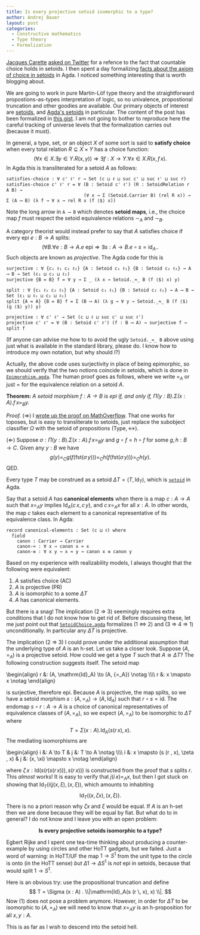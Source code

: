 ```yaml
---
title: Is every projective setoid isomorphic to a type?
author: Andrej Bauer
layout: post
categories:
  - Constructive mathematics
  - Type theory
  - Formalization
---
```


[Jacques Carette](https://t.co/pr2rfOaFQ8) [asked on Twitter](https://twitter.com/jjcarett2/status/1478883775555723267?s=20) for a refence to the fact that countable choice holds in setoids. I then spent a day formalizing [facts about the axiom of choice in setoids](https://gist.github.com/andrejbauer/65ee1ae98167e6411e512d3e5a36c086#file-setoidchoice-agda) in Agda. I noticed something interesting that is worth blogging about.

<!--more-->

We are going to work in pure Martin-Löf type theory and the straightforward propostions-as-types interpretation of logic, so no univalence, propostional truncation and other goodies are available. Our primary objects of interest are [setoids](https://en.wikipedia.org/wiki/Setoid), and [Agda's setoids](https://agda.github.io/agda-stdlib/Relation.Binary.Bundles.html#1009) in particular. 
The content of the post has been formalized in [this gist](https://gist.github.com/andrejbauer/65ee1ae98167e6411e512d3e5a36c086). I am not going to bother to reproduce here the careful tracking of universe levels that the formalization carries out (because it must).


In general, a type, set, or an object $X$ of some sort is said to **satisfy choice** when every total relation $R \subseteq X \times Y$ has a choice function:
$$(\forall x \in X . \exists y \in Y . R(x,y)) \Rightarrow \exists f : X \to Y . \forall x \in X . R(x, f\,x). \tag{AC}$$
In Agda this is transliterated for a setoid $A$ as follows:


    satisfies-choice : ∀ c' ℓ' r → Set (c ⊔ ℓ ⊔ suc c' ⊔ suc ℓ' ⊔ suc r)
    satisfies-choice c' ℓ' r = ∀ (B : Setoid c' ℓ') (R : SetoidRelation r A B) →
                                 (∀ x → Σ (Setoid.Carrier B) (rel R x)) → Σ (A ⟶ B) (λ f → ∀ x → rel R x (f ⟨$⟩ x))


Note the long arrow in `A ⟶ B` which denotes **setoid maps**, i.e., the choice map $f$ must respect the setoid equivalence relations $\sim_A$ and $\sim_B$.

A category theorist would instead prefer to say that $A$ satisfies choice if every epi $e : B \to A$ splits:
$$(\forall B . \forall e : B \to A . \text{$e$ epi} \Rightarrow \exists s : A \to B . e \circ s = \mathrm{id}_A. \tag{PR}.$$
Such objects are known as *projective*. The Agda code for this is


    surjective : ∀ {c₁ ℓ₁ c₂ ℓ₂} {A : Setoid c₁ ℓ₁} {B : Setoid c₂ ℓ₂} → A ⟶ B → Set (c₁ ⊔ c₂ ⊔ ℓ₂)
    surjective {B = B} f = ∀ y → Σ _ (λ x → Setoid._≈_ B (f ⟨$⟩ x) y)
    
    split : ∀ {c₁ ℓ₁ c₂ ℓ₂} {A : Setoid c₁ ℓ₁} {B : Setoid c₂ ℓ₂} → A ⟶ B → Set (c₁ ⊔ ℓ₁ ⊔ c₂ ⊔ ℓ₂)
    split {A = A} {B = B} f = Σ (B ⟶ A) (λ g → ∀ y → Setoid._≈_ B (f ⟨$⟩ (g ⟨$⟩ y)) y)
    
    projective : ∀ c' ℓ' → Set (c ⊔ ℓ ⊔ suc c' ⊔ suc ℓ')
    projective c' ℓ' = ∀ (B : Setoid c' ℓ') (f : B ⟶ A) → surjective f → split f

(If anyone can advise me how to to avoid the ugly `Setoid._≈_ B` above using just what is available in the standard library, please do. I know how to introduce my own notation, but why should I?)

Actually, the above code uses surjectivity in place of being epimorphic, so we should verify that the two notions coincide in setoids, which is done in [`Epimorphism.agda`](https://gist.github.com/andrejbauer/65ee1ae98167e6411e512d3e5a36c086#file-epimorphism-agda). The human proof goes as follows, where we write $=_A$ or just $=$ for the equivalence relation on a setoid $A$.


**Theorem:** *A setoid morphism $f : A \to B$ is epi if, and only if, $\Pi (y : B) . \Sigma (x : A) . f \, x =_B y$.*

*Proof.* (⇒) I [wrote up the proof on MathOverflow](https://mathoverflow.net/a/178804/1176). That one works for toposes, but is easy to transliterate to setoids, just replace the subobject classifier $\Omega$ with the setoid of propositions $(\mathrm{Type}, {\leftrightarrow})$.

(⇐) Suppose $\sigma : \Pi (y : B) . \Sigma (x : A) . f \, x =_B y$ and $g \circ f = h \circ f$ for some $g, h : B \to C$. Given any $y : B$ we have
$$g(y) =_C g(f(\mathrm{fst}(\sigma\, y))) =_C h(f(\mathrm{fst}(\sigma\, y))) =_C h(y).$$
QED.

Every type $T$ may be construed as a setoid $\Delta T = (T, \mathrm{Id}_T)$, which is [`setoid`](https://agda.github.io/agda-stdlib/Relation.Binary.Bundles.html#1615) in Agda.

Say that a setoid $A$ has **canonical elements** when there is a map $c : A \to A$ such that $x =_A y$ implies $\mathrm{Id}_A(c\,x , c\,y)$, and $c\, x =_A x$ for all $x : A$. In other words, the map $c$ takes each element to a canonical representative of its equivalence class. In Agda:

    record canonical-elements : Set (c ⊔ ℓ) where
      field
        canon : Carrier → Carrier
        canon-≈ : ∀ x → canon x ≈ x
        canon-≡ : ∀ x y → x ≈ y → canon x ≡ canon y

Based on my experience with realizability models, I always thought that the following were equivalent:

1. $A$ satisfies choice (AC)
2. $A$ is projective (PR)
3. $A$ is isomorphic to a some $\Delta T$
4. $A$ has canonical elements.

But there is a snag! The implication (2 ⇒ 3) seemingly requires extra conditions that I do not know how to get rid of. Before discussing these, let me just point out that [`SetoidChoice.agda`](https://gist.github.com/andrejbauer/65ee1ae98167e6411e512d3e5a36c086#file-setoidchoice-agda) formalizes (1 ⇔ 2) and (3 ⇒ 4 ⇒ 1) unconditionally. In particular any $\Delta T$ is projective.

The implication (2 ⇒ 3) I could prove under the additional assumption that the underlying type of $A$ is an h-set. Let us take a closer look.
Suppose $(A, {=_A})$ is a projective setoid. How could we get a type $T$ such that $A \cong \Delta T$? The following construction suggests itself. The setoid map

\begin{align}
  r &: (A, \mathrm{Id}_A) \to (A, {=_A})  \notag \\\\\\\\
  r &: x \mapsto x \notag
\end{align}

is surjective, therefore epi. Because $A$ is projective, the map splits, so we have a setoid morphism $s : (A, {=_A}) \to (A, \mathrm{Id}_A)$ such that $r \circ s = \mathrm{id}$. The endomap $s \circ r : A \to A$ is a choice of canonical representatives of equivalence classes of $(A, {=_A})$, so we expect $(A, {=_A})$ to be isomorphic to $\Delta T$ where
$$T = \Sigma (x : A) . \mathrm{Id}_A(s (r \, x), x).$$
The mediating isomorphisms are

\begin{align}
  i &: A \to T                              &   j &: T \to A \notag \\\\\\\\
  i &: x \mapsto (s (r \, x), \zeta \, x)   &   j &: (x, \xi) \mapsto x \notag
\end{align}

where $\zeta \, x : \mathrm{Id}(s (r (s (r \, x))), s (r \, x)))$ is constructed from the proof that $s$ splits $r$. This *almost* works! It is easy to verify that $j (i \, x) =_A x$, but then I got stuck on showing that $\mathrm{Id}_T(i (j (x, \xi), (x, \xi))$, which amounts to inhabiting
$$
  \mathrm{Id}_T((x, \zeta x), (x, \xi)). \tag{1}
$$
There is no a priori reason why $\zeta x$ and $\xi$ would be equal.
If $A$ is an h-set then we are done because they will be equal by fiat. But what do to in general? I do not know and I leave you with an open problem:

<center>
<b>Is every projective setoids isomorphic to a type?</b>
</center>

Egbert Rijke and I spent one tea-time thinking about producing a counter-example by using circles and other HoTT gadgets, but we failed. Just a word of warning: in HoTT/UF the map $1 \to S^1$ from the unit type to the circle is onto (in the HoTT sense) *but* $\Delta 1 \to \Delta S^1$ is *not* epi in setoids, because that would split $1 \to S^1$.

Here is an obvious try: use the propositional truncation and define
$$
T = \Sigma (x : A) . \\|\mathrm{Id}_A(s (r \, x), x) \\|.
$$
Now (1) does not pose a problem anymore. However, in order for $\Delta T$ to be isomorphic to $(A, {=_A})$ we will need to know that $x =_A y$ is an h-proposition for all $x, y : A$.

This is as far as I wish to descend into the setoid hell.

